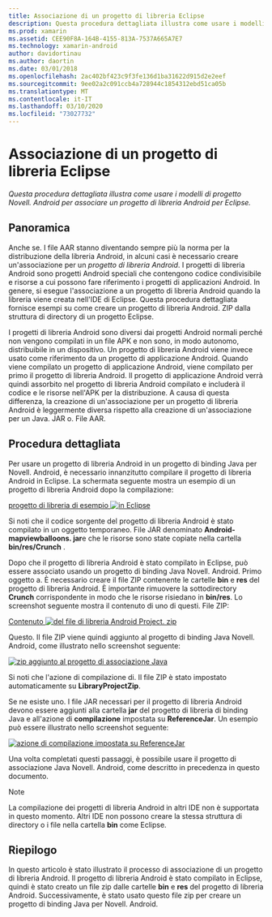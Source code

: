 ```yaml
---
title: Associazione di un progetto di libreria Eclipse
description: Questa procedura dettagliata illustra come usare i modelli di progetto Novell. Android per associare un progetto di libreria Android per Eclipse.
ms.prod: xamarin
ms.assetid: CEE90F8A-164B-4155-813A-7537A665A7E7
ms.technology: xamarin-android
author: davidortinau
ms.author: daortin
ms.date: 03/01/2018
ms.openlocfilehash: 2ac402bf423c9f3fe136d1ba31622d915d2e2eef
ms.sourcegitcommit: 9ee02a2c091ccb4a728944c1854312ebd51ca05b
ms.translationtype: MT
ms.contentlocale: it-IT
ms.lasthandoff: 03/10/2020
ms.locfileid: "73027732"
---
```

# <a name="binding-an-eclipse-library-project"></a>Associazione di un progetto di libreria Eclipse

_Questa procedura dettagliata illustra come usare i modelli di progetto Novell. Android per associare un progetto di libreria Android per Eclipse._

## <a name="overview"></a>Panoramica

Anche se. I file AAR stanno diventando sempre più la norma per la distribuzione della libreria Android, in alcuni casi è necessario creare un'associazione per un *progetto di libreria Android*. I progetti di libreria Android sono progetti Android speciali che contengono codice condivisibile e risorse a cui possono fare riferimento i progetti di applicazioni Android. In genere, si esegue l'associazione a un progetto di libreria Android quando la libreria viene creata nell'IDE di Eclipse.
Questa procedura dettagliata fornisce esempi su come creare un progetto di libreria Android. ZIP dalla struttura di directory di un progetto Eclipse.

I progetti di libreria Android sono diversi dai progetti Android normali perché non vengono compilati in un file APK e non sono, in modo autonomo, distribuibile in un dispositivo. Un progetto di libreria Android viene invece usato come riferimento da un progetto di applicazione Android. Quando viene compilato un progetto di applicazione Android, viene compilato per primo il progetto di libreria Android. Il progetto di applicazione Android verrà quindi assorbito nel progetto di libreria Android compilato e includerà il codice e le risorse nell'APK per la distribuzione. A causa di questa differenza, la creazione di un'associazione per un progetto di libreria Android è leggermente diversa rispetto alla creazione di un'associazione per un Java. JAR o. File AAR.

## <a name="walkthrough"></a>Procedura dettagliata

Per usare un progetto di libreria Android in un progetto di binding Java per Novell. Android, è necessario innanzitutto compilare il progetto di libreria Android in Eclipse. La schermata seguente mostra un esempio di un progetto di libreria Android dopo la compilazione: 

[progetto di libreria di esempio ![in Eclipse](binding-a-library-project-images/build-lib-in-eclipse.png)](binding-a-library-project-images/build-lib-in-eclipse.png#lightbox)

Si noti che il codice sorgente del progetto di libreria Android è stato compilato in un oggetto temporaneo. File JAR denominato **Android-mapviewballoons. jar**e che le risorse sono state copiate nella cartella **bin/res/Crunch** . 

Dopo che il progetto di libreria Android è stato compilato in Eclipse, può essere associato usando un progetto di binding Java Novell. Android. Primo oggetto a. È necessario creare il file ZIP contenente le cartelle **bin** e **res** del progetto di libreria Android. È importante rimuovere la sottodirectory **Crunch** corrispondente in modo che le risorse risiedano in **bin/res**. Lo screenshot seguente mostra il contenuto di uno di questi. File ZIP: 

[Contenuto ![del file di libreria Android Project. zip](binding-a-library-project-images/contents-of-zip-file.png)](binding-a-library-project-images/contents-of-zip-file.png#lightbox)

Questo. Il file ZIP viene quindi aggiunto al progetto di binding Java Novell. Android, come illustrato nello screenshot seguente:

[![zip aggiunto al progetto di associazione Java](binding-a-library-project-images/zip-in-binding-project.png)](binding-a-library-project-images/zip-in-binding-project.png#lightbox)

Si noti che l'azione di compilazione di. Il file ZIP è stato impostato automaticamente su **LibraryProjectZip**.

Se ne esiste uno. I file JAR necessari per il progetto di libreria Android devono essere aggiunti alla cartella **jar** del progetto di libreria di binding Java e all'azione di **compilazione** impostata su **ReferenceJar**. Un esempio può essere illustrato nello screenshot seguente: 

[![azione di compilazione impostata su ReferenceJar](binding-a-library-project-images/set-to-referencejar.png)](binding-a-library-project-images/set-to-referencejar.png#lightbox)

Una volta completati questi passaggi, è possibile usare il progetto di associazione Java Novell. Android, come descritto in precedenza in questo documento.

> [!NOTE]
> La compilazione dei progetti di libreria Android in altri IDE non è supportata in questo momento. Altri IDE non possono creare la stessa struttura di directory o i file nella cartella **bin** come Eclipse. 

## <a name="summary"></a>Riepilogo

In questo articolo è stato illustrato il processo di associazione di un progetto di libreria Android. Il progetto di libreria Android è stato compilato in Eclipse, quindi è stato creato un file zip dalle cartelle **bin** e **res** del progetto di libreria Android. Successivamente, è stato usato questo file zip per creare un progetto di binding Java per Novell. Android. 
